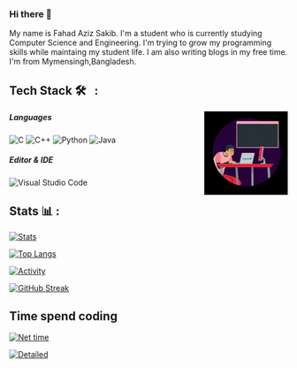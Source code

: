 ### Hi there 👋

My name is Fahad Aziz Sakib. I'm a student who is currently studying Computer Science and Engineering. I'm trying to grow my programming skills while maintaing my student life. I am also writing blogs in my free time. I'm from Mymensingh,Bangladesh.


##  Tech Stack 🛠 &nbsp; :

<img alt="Coding" width="30%" src="https://raw.githubusercontent.com/SakibFahad/SakibFahad/main/Assets/Coding.gif" align="right"/>

##### Languages
![C](https://img.shields.io/badge/-C-333333?logo=C)
![C++](https://img.shields.io/badge/-C++-333333?logo=cplusplus)
![Python](https://img.shields.io/badge/-python-333333%3Flogo%3Dpython=python)
![Java](https://img.shields.io/badge/java-%23ED8B00.svg?style=for-the-badge&logo=openjdk&logoColor=white)


##### Editor & IDE
![Visual Studio Code](https://img.shields.io/badge/-Visual%20Studio%20Code-333333?logo=visual-studio-code&logoColor=007ACC)

## Stats &#x1f4ca; :

[![Stats](https://github-readme-stats.vercel.app/api?username=sakibfahad&custom_title=Overall&show_icons=true&theme=dark&hide_rank=false&hide_border=true&count_private=true)](https://github.com/SakibFahad)

[![Top Langs](https://github-readme-stats.vercel.app/api/top-langs/?username=SakibFahad&layout=comapct&theme=dark&hide_border=true)](https://github.com/SakibFahad)

[![Activity](https://github-readme-activity-graph.cyclic.app/graph?username=SakibFahad&custom_title=Activty&theme=github-compact&hide_border=true)](https://github.com/SakibFahad)

[![GitHub Streak](https://github-readme-streak-stats.herokuapp.com?user=sakibfahad&theme=github-dark&hide_border=true)](https://github.com/SakibFahad)

## Time spend coding
[![Net time](https://wakatime.com/badge/user/bffcf93e-73b0-49e2-bdf8-561efb8e8e5d.svg)](https://wakatime.com/@bffcf93e-73b0-49e2-bdf8-561efb8e8e5d)

[![Detailed](https://github-readme-stats.vercel.app/api/wakatime?username=SakibFahad&custom_title=Detailed+time&layout=compact&theme=dark&hide_rank=false&hide_border=true)](https://wakatime.com/@sakibfahad)
